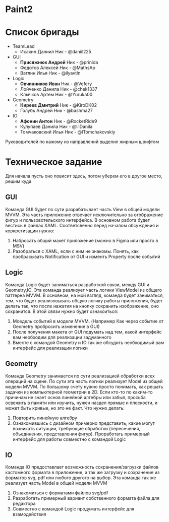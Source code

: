# Paint2

# Список бригады

- TeamLead
  - Исакин Даниил Ник - @daniil225
- GUI
  - **Присяжнюк Андрей** Ник - @prinida
  - Федотов Алексей Ник - @MathsAp
  - Ватлин Илья Ник - @ilyavtln
- Logic
  - **Овчинников Иван** Ник - @Vefery
  - Лойченко Данила Ник - @chek1337
  - Клычков Артем Ник - @Yuruka00
- Geometry
  - **Киреев Дмитрий** Ник - @KiroDK02
  - Голубь Андрей Ник - @bashma27
- IO
  - **Афонин Антон** Ник - @RocketRide9
  - Кулупаев Данила  Ник - @lilDanila
  - Томчаковский Илья Ник - @ITomchakovskiy


Руководителей по кажому из направлений выделил жирным шрифтом

# Техническое задание

Для начала пусть оно повисит здесь, потом уберем его в другое место, решим куда

## GUI

Команда GUI будет по сути разрабатывает часть View в общей модели MVVM. Эта часть приложение отвечает исключительно за отображение фигур и пользовотельского интерфейса. В основном работа будет вестись в файлах XAML. Соответсвенно перед началом обсуждения и коркретизации нужно: 

1. Набросать общий макет приложение (можно в Figma или просто в MSV) 
2. Разобраться с XAML, если с ним не знакомы. Понять, как пробрасывать Notification от GUI и изменть Property после событий 

## Logic

Команда Logic будет заниматься разработкой связи, между GUI и Geometry,IO. Эта команда реализует часть логики ViewModel из общего паттерна MVVM. В основном, на мой взгляд, команда будет заниматься, тем, что будет реализовывать общую логику работы приложения, будет делать так, что после нажатия на кнопку сохранить изображение, оно сохранится. В этой связи нужно будет ознакоиться:

1. Моедель событий в модели MVVM. (Например Как через событие от Geometry пробросить изменение в GUI)
2. После получения макета от GUI подумать над тем, какой интерфейс вам необходим для реализации задуманного
3. Вместе с командой Geometry и IO так же обсудить необходимый вам интерфейс для реализации логики

## Geometry

Команда Geometry занимается по сути реализацией обработки всех операций на сцене. По сути эта часть логики реализует Model из общей модели MVVM. По большому счету нужно просто понимать, как решать задачки из компьютерной геометрии в 2D. Если кто-то по каким-то причинам не знает основ линейной алгебры или забыл, просьба освежить в памяти или изучить, нужен наздел прямые и плоскости, и может быть кривые, но это не факт. Что нужно делать:

1. Повторить линейную алгебру
2. Ознакомившись с дизайном примерно представить, какие могут возникать ситуации, требующие обработки (пересечения, объединения, представления фигур). Проработать примерный интерфейс для работы совместно с командой Logic

## IO

Команда IO предоставлает возможность сохранения/загрузки файлов кастомного формата в приложение, а так же загрузку и сохранение из форматов svg, pdf или любого другого на выбор. Эта команда так же реализует часть Model в общей модели MVVM

1. Ознакомиться с форматами файлов svg/pdf 
2. Разработать примерный вариант собственного формата файла для редактора
3. Совместно с командой Logic продумать интерфейс для взамодействия
